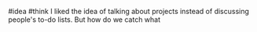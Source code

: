 #idea #think
I liked the idea of talking about projects instead of discussing people's to-do lists. 
But how do we catch what